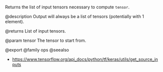 Returns the list of input tensors necessary to compute `tensor`.

@description
Output will always be a list of tensors
(potentially with 1 element).

@returns
    List of input tensors.

@param tensor
The tensor to start from.

@export
@family ops
@seealso
+ <https://www.tensorflow.org/api_docs/python/tf/keras/utils/get_source_inputs>
